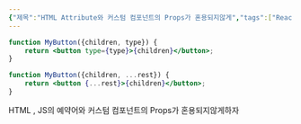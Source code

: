 ```yaml
---
{"제목":"HTML Attribute와 커스텀 컴포넌트의 Props가 혼용되지않게","tags":["React","Props"],"dg-publish":true,"permalink":"/공부/React/HTML Attribute와 커스텀 컴포넌트의 Props가 혼용되지않게/","dgPassFrontmatter":true,"created":"2024-10-04T13:20:32.225+09:00","updated":"2025-04-21T10:14:25.025+09:00"}
---
```


```jsx
function MyButton({children, type}) {
	return <button type={type}>{children}</button>;
}
```

```jsx
function MyButton({children, ...rest}) {
	return <button {...rest}>{children}</button>;
}
```

HTML , JS의 예약어와 커스텀 컴포넌트의 Props가 혼용되지않게하자
